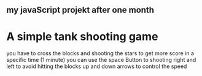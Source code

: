## my javaScript projekt after one month
# A simple tank shooting game 
you have to cross the blocks and shooting the stars to get more score in a specific time (1 minute)
you can use the space Button to shooting 
right and left to avoid hitting the blocks 
up and down arrows to control the speed
